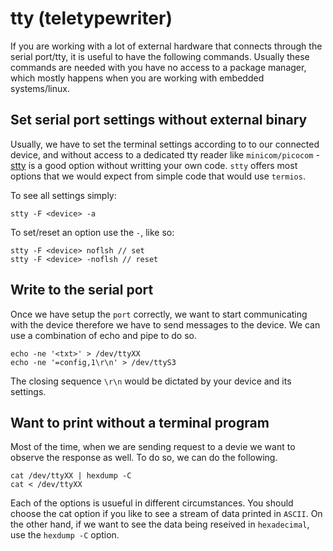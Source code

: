 # tty (teletypewriter)

If you are working with a lot of external hardware that connects through the serial port/tty, it is useful to have the following
commands. Usually these commands are needed with you have no access to a package manager, which mostly happens when you are working
with embedded systems/linux.

## Set serial port settings without external binary

Usually, we have to set the terminal settings according to to our connected device, and without access to a dedicated tty reader
like `minicom/picocom` - [stty](https://www.man7.org/linux/man-pages/man1/stty.1.html) is a good option without writting your own code. `stty` offers most options that we would expect
from simple code that would use `termios`.

To see all settings simply:
```
stty -F <device> -a
```
To set/reset an option use the `-`, like so:
```
stty -F <device> noflsh // set
stty -F <device> -noflsh // reset
```

## Write to the serial port
Once we have setup the `port` correctly, we want to start communicating with the device therefore we have to send messages to the
device. We can use a combination of echo and pipe to do so.
```
echo -ne '<txt>' > /dev/ttyXX
echo -ne '=config,1\r\n' > /dev/ttyS3
```
The closing sequence `\r\n` would be dictated by your device and its settings.

## Want to print without a terminal program
Most of the time, when we are sending request to a devie we want to observe the response as well. To do so, we can do the following.
```
cat /dev/ttyXX | hexdump -C
cat < /dev/ttyXX
```
Each of the options is usueful in different circumstances.
You should choose the cat option if you like to see a stream of data printed in `ASCII`. On the other hand, if we want to see the
data being reseived in `hexadecimal`, use the `hexdump -C` option.

